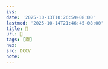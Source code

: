 ```yaml
---
ivs:
date: '2025-10-13T10:26:59+08:00'
lastmod: '2025-10-14T21:46:45-08:00'
title: 􃨇
url: 􃨇
tags: [廬]
hex: 
src: DCCV
note:
---
```

